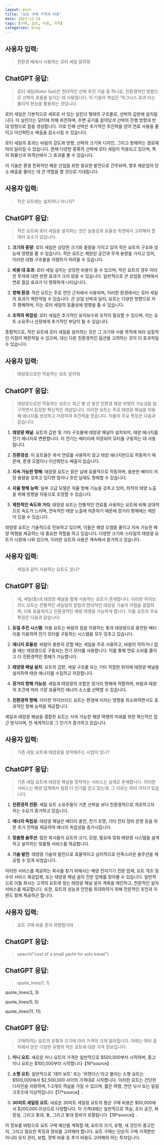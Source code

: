 ```yaml
---
layout: post
title: "요트 구매 가격과 비용"
date: 2023-11-14
tags: [구매, 요트, 비용, 가격]
categories: blog
---
```


## 사용자 입력:
> 친환경 배에서 사용하는 로터 세일 알려줘

## ChatGPT 응답:
> 로터 세일(Rotor Sail)은 현대적인 선박 추진 기술 중 하나로, 친환경적인 방법으로 선박의 효율을 높이는 데 사용됩니다. 이 기술의 핵심은 '마그너스 효과'라는 물리적 현상을 활용하는 것입니다.

로터 세일은 기본적으로 세로로 서 있는 실린더 형태의 구조물로, 선박의 갑판에 설치됩니다. 이 실린더는 모터에 의해 회전하며, 주변 공기를 끌어당겨 선박의 진행 방향과 반대 방향으로 힘을 생성합니다. 이로 인해 선박은 추가적인 추진력을 얻어 연료 사용을 줄이고 이산화탄소 배출을 감소시킬 수 있습니다.

로터 세일의 효과는 바람의 강도와 방향, 선박의 크기와 디자인, 그리고 항해하는 경로에 따라 달라질 수 있습니다. 현재 다양한 종류의 선박에 로터 세일이 적용되고 있으며, 특히 화물선과 여객선에서 그 효과를 볼 수 있습니다.

이 기술은 환경 친화적인 해운 산업을 위한 중요한 발전으로 간주되며, 향후 해운업의 탄소 배출을 줄이는 데 큰 역할을 할 것으로 기대됩니다.

## 사용자 입력:
> 작은 요트에는 설치하나 마나지?

## ChatGPT 응답:
> 작은 요트에 로터 세일을 설치하는 것은 실용성과 효율성 측면에서 고려해야 할 여러 요소가 있습니다. 

1. **크기와 중량**: 로터 세일은 상당한 크기와 중량을 가지고 있어 작은 요트의 구조와 성능에 영향을 줄 수 있습니다. 작은 요트는 제한된 공간과 무게 용량을 가지고 있어, 이러한 대형 구조물을 지탱하기 어려울 수 있습니다.

2. **비용 대 효과**: 로터 세일 설치는 상당한 비용이 들 수 있으며, 작은 요트의 경우 이러한 투자에 대한 반환 효과가 크지 않을 수 있습니다. 일반적으로 큰 상업용 선박에서 연료 절감 효과가 더 명확하게 나타납니다.

3. **항해 환경**: 작은 요트는 주로 연안 근처에서 사용되며, 이러한 환경에서는 로터 세일의 효과가 제한적일 수 있습니다. 큰 상업 선박과 달리, 요트는 다양한 방향으로 자주 항해하며, 이는 로터 세일의 효율성에 영향을 줄 수 있습니다.

4. **조작의 복잡성**: 로터 세일은 추가적인 유지보수와 조작이 필요할 수 있으며, 이는 요트 소유주나 선장에게 추가적인 부담이 될 수 있습니다.

종합적으로, 작은 요트에 로터 세일을 설치하는 것은 그 크기와 사용 목적에 따라 실질적인 이점이 제한적일 수 있으며, 대신 다른 친환경적인 옵션을 고려하는 것이 더 효과적일 수 있습니다.

## 사용자 입력:
> 태양광으로만 작동하는 요트 알려줘

## ChatGPT 응답:
> 태양광으로만 작동하는 요트는 최근 몇 년 동안 친환경 해양 여행의 가능성을 탐구하면서 등장한 혁신적인 개념입니다. 이러한 요트는 주로 태양광 패널을 이용해 에너지를 생성하고 저장하여 추진력을 얻습니다. 이들의 주요 특징은 다음과 같습니다:

1. **태양광 패널**: 요트의 갑판 및 기타 구조물에 태양광 패널이 설치되어, 태양 에너지를 전기 에너지로 변환합니다. 이 전기는 배터리에 저장되어 모터를 구동하는 데 사용됩니다.

2. **친환경성**: 이 요트들은 화석 연료를 사용하지 않고 태양 에너지만으로 작동하기 때문에, 환경 오염이나 이산화탄소 배출이 없습니다.

3. **지속 가능한 항해**: 태양광 요트는 맑은 날에 효율적으로 작동하며, 충분한 배터리 저장 용량을 갖추고 있다면 밤이나 흐린 날에도 항해할 수 있습니다.

4. **자율 항해 능력**: 일부 고급 모델은 자율 항해 기능을 갖추고 있어, 최적의 태양 노출을 위해 방향을 자동으로 조정할 수 있습니다.

5. **제한적인 속도와 거리**: 태양광 요트는 전통적인 연료를 사용하는 요트에 비해 상대적으로 속도가 느리며, 연속적인 태양 노출에 의존하기 때문에 장거리 항해에는 제한이 있을 수 있습니다.

태양광 요트는 기술적으로 진보하고 있으며, 이들은 해양 오염을 줄이고 지속 가능한 해양 여행을 제공하는 데 중요한 역할을 하고 있습니다. 다양한 크기와 스타일의 태양광 요트가 시장에 나와 있으며, 이러한 요트의 사용은 계속해서 증가하고 있습니다.

## 사용자 입력:
> 세일과 같이 사용하는 요트도 있나?

## ChatGPT 응답:
> 네, 세일(돛)과 태양광 패널을 함께 사용하는 요트가 존재합니다. 이러한 하이브리드 요트는 전통적인 세일링의 장점과 현대적인 태양광 기술의 이점을 결합하여, 더욱 효율적이고 친환경적인 해양 여행을 가능하게 합니다. 이들 요트의 주요 특징은 다음과 같습니다:

1. **듀얼 추진 시스템**: 이들 요트는 바람의 힘을 이용하는 돛과 태양광으로 충전된 배터리를 이용하여 전기 모터를 구동하는 시스템을 모두 갖추고 있습니다.

2. **에너지 효율성**: 바람이 충분히 강할 때는 세일을 주로 사용하고, 바람이 약하거나 없을 때는 태양광으로 구동되는 전기 모터를 사용합니다. 이를 통해 연료 소비를 줄이고 더 친환경적인 항해가 가능합니다.

3. **태양광 패널 설치**: 요트의 갑판, 세일 구조물 또는 기타 적절한 위치에 태양광 패널을 설치하여 태양 에너지를 수집하고 저장합니다.

4. **장거리 항해 가능성**: 세일과 태양광의 조합은 장거리 항해에 적합하며, 바람과 태양의 조건에 따라 가장 효율적인 에너지 소스를 선택할 수 있습니다.

5. **친환경적 항해**: 이러한 하이브리드 요트는 환경에 미치는 영향을 최소화하면서도 효과적인 항해 능력을 제공합니다.

세일과 태양광 패널을 결합한 요트는 지속 가능한 해양 여행의 미래를 위한 혁신적인 접근 방식이며, 전 세계적으로 그 인기가 증가하고 있습니다.

## 사용자 입력:
> 기존 세일 요트에 태양광을 장착해주는 사업이 있나?

## ChatGPT 응답:
> 기존 세일 요트에 태양광 패널을 장착하는 서비스는 실제로 존재합니다. 이러한 서비스는 해양 업계에서 점점 더 인기를 얻고 있는데, 그 이유는 여러 가지가 있습니다:

1. **친환경적 전환**: 세일 요트 소유주들이 기존 선박을 보다 친환경적으로 개조하고자 하는 수요가 증가하고 있습니다.

2. **에너지 독립성**: 태양광 패널은 배터리 충전, 전기 조명, 기타 전자 장비 운영 등을 위한 추가 전력을 제공하여 에너지 독립성을 증가시킵니다.

3. **맞춤형 솔루션**: 많은 회사들이 요트의 크기, 모양, 필요에 맞춰 태양광 시스템을 설계하고 설치하는 맞춤형 서비스를 제공합니다.

4. **기술 발전**: 태양광 기술의 발전으로 효율적이고 심미적으로 만족스러운 솔루션을 제공할 수 있게 되었습니다.

이러한 서비스를 제공하는 회사를 찾기 위해서는 해양 전자기기 전문 업체, 요트 개조 및 수리 서비스 제공업체, 또는 태양광 패널 설치 전문 업체를 찾아볼 수 있습니다. 일반적으로 이들 회사는 고객의 요트에 맞는 태양광 패널 설치 계획을 제안하고, 전문적인 설치 서비스를 제공합니다. 또한, 요트의 성능과 안전을 최대화하기 위해 전문적인 조언과 지원도 함께 제공하곤 합니다.

## 사용자 입력:
> 요트 구매 비용 혼자 여행할거야

## ChatGPT 응답:
> search("cost of a small yacht for solo travel")

## ChatGPT 응답:
> quote_lines(1, 1)

quote_lines(3, 3)

quote_lines(5, 5)

quote_lines(11, 11)

## ChatGPT 응답:
> 구매하려는 요트의 유형과 크기에 따라 가격이 크게 달라집니다. 아래는 여러 출처에서 얻은 다양한 유형의 작은 요트에 대한 가격 정보입니다:

1. **미니 요트**: 새로운 미니 요트의 가격은 일반적으로 $500,000부터 시작하며, 중고 미니 요트는 $100,000부터 시작합니다【16†source】.

2. **소형 요트**: 일반적으로 '데이 보트' 또는 '위켄더스'라고 불리는 소형 요트는 $500,000에서 $2,500,000 사이의 가격대로 시작합니다. 이러한 요트는 간단한 디자인을 자랑하며, 1-2개의 객실을 가질 수 있으며, 짧은 여행, 연안 낚시 또는 일일 크루즈에 이상적입니다【17†source】.

3. **30피트 세일링 요트**: 새로운 30피트 세일링 요트의 평균 구매 비용은 $50,000에서 $200,000 이상으로 다양합니다. 이 가격대에는 일반적으로 객실, 조리 공간, 화장실, 그리고 돛대, 돛, 그리고 돛대 장비가 포함됩니다【19†source】.

이 정보를 바탕으로 요트 구매 예산을 계획할 때, 요트의 크기, 유형, 새 것인지 중고인지, 그리고 필요한 특징과 장비를 고려해야 합니다. 요트 구매는 단순히 구매 가격뿐만 아니라 유지 관리, 보험, 정박 비용 등 추가 비용도 고려해야 하는 투자입니다.

